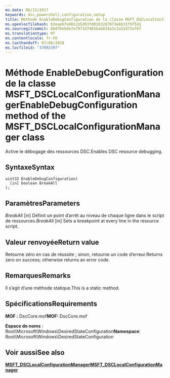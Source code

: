 ```yaml
---
ms.date: 06/12/2017
keywords: dsc,powershell,configuration,setup
title: Méthode EnableDebugConfiguration de la classe MSFT_DSCLocalConfigurationManager
ms.openlocfilehash: b2eaebfa901cb5d93fd0183287073e6b31f975d1
ms.sourcegitcommit: 8b076ebde7ef971d7465bab834a3c2a32471ef6f
ms.translationtype: HT
ms.contentlocale: fr-FR
ms.lasthandoff: 07/06/2018
ms.locfileid: "37892397"
---
```

# <a name="enabledebugconfiguration-method-of-the-msftdsclocalconfigurationmanager-class"></a><span data-ttu-id="95f28-103">Méthode EnableDebugConfiguration de la classe MSFT_DSCLocalConfigurationManager</span><span class="sxs-lookup"><span data-stu-id="95f28-103">EnableDebugConfiguration method of the MSFT_DSCLocalConfigurationManager class</span></span>

<span data-ttu-id="95f28-104">Active le débogage des ressources DSC.</span><span class="sxs-lookup"><span data-stu-id="95f28-104">Enables DSC resource debugging.</span></span>

## <a name="syntax"></a><span data-ttu-id="95f28-105">Syntaxe</span><span class="sxs-lookup"><span data-stu-id="95f28-105">Syntax</span></span>

```mof
uint32 EnableDebugConfiguration(
  [in] boolean BreakAll
);
```

## <a name="parameters"></a><span data-ttu-id="95f28-106">Paramètres</span><span class="sxs-lookup"><span data-stu-id="95f28-106">Parameters</span></span>

<span data-ttu-id="95f28-107">*BreakAll* \[in\] Définit un point d’arrêt au niveau de chaque ligne dans le script de ressources.</span><span class="sxs-lookup"><span data-stu-id="95f28-107">*BreakAll* \[in\] Sets a breakpoint at every line in the resource script.</span></span>

## <a name="return-value"></a><span data-ttu-id="95f28-108">Valeur renvoyée</span><span class="sxs-lookup"><span data-stu-id="95f28-108">Return value</span></span>

<span data-ttu-id="95f28-109">Retourne zéro en cas de réussite ; sinon, retourne un code d’erreur.</span><span class="sxs-lookup"><span data-stu-id="95f28-109">Returns zero on success; otherwise returns an error code.</span></span>

## <a name="remarks"></a><span data-ttu-id="95f28-110">Remarques</span><span class="sxs-lookup"><span data-stu-id="95f28-110">Remarks</span></span>

<span data-ttu-id="95f28-111">Il s’agit d’une méthode statique.</span><span class="sxs-lookup"><span data-stu-id="95f28-111">This is a static method.</span></span>

## <a name="requirements"></a><span data-ttu-id="95f28-112">Spécifications</span><span class="sxs-lookup"><span data-stu-id="95f28-112">Requirements</span></span>

<span data-ttu-id="95f28-113">**MOF :** DscCore.mof</span><span class="sxs-lookup"><span data-stu-id="95f28-113">**MOF:** DscCore.mof</span></span>

<span data-ttu-id="95f28-114">**Espace de noms** : Root\Microsoft\Windows\DesiredStateConfiguration</span><span class="sxs-lookup"><span data-stu-id="95f28-114">**Namespace**: Root\Microsoft\Windows\DesiredStateConfiguration</span></span>

## <a name="see-also"></a><span data-ttu-id="95f28-115">Voir aussi</span><span class="sxs-lookup"><span data-stu-id="95f28-115">See also</span></span>

[<span data-ttu-id="95f28-116">**MSFT_DSCLocalConfigurationManager**</span><span class="sxs-lookup"><span data-stu-id="95f28-116">**MSFT_DSCLocalConfigurationManager**</span></span>](msft-dsclocalconfigurationmanager.md)